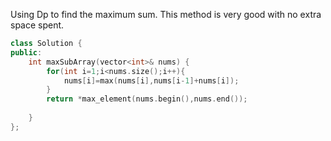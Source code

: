 Using Dp to find the maximum sum. This method is very good with no extra space spent.

```c++
class Solution {
public:
    int maxSubArray(vector<int>& nums) {
        for(int i=1;i<nums.size();i++){
            nums[i]=max(nums[i],nums[i-1]+nums[i]);
        }
        return *max_element(nums.begin(),nums.end());
        
    }
};
```

